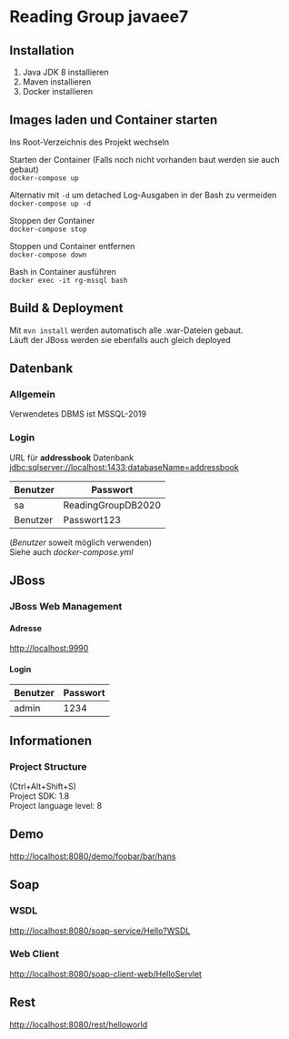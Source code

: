 # Reading Group javaee7

## Installation
1. Java JDK 8 installieren
2. Maven installieren
3. Docker installieren

## Images laden und Container starten
Ins Root-Verzeichnis des Projekt wechseln  
 
 Starten der Container (Falls noch nicht vorhanden baut werden sie auch gebaut)  
`docker-compose up`

Alternativ mit `-d` um detached Log-Ausgaben in der Bash zu vermeiden  
`docker-compose up -d`

Stoppen der Container  
`docker-compose stop`

Stoppen und Container entfernen  
`docker-compose down`

Bash in Container ausführen  
`docker exec -it rg-mssql bash`

## Build & Deployment
Mit `mvn install` werden automatisch alle .war-Dateien gebaut.  
Läuft der JBoss werden sie ebenfalls auch gleich deployed

## Datenbank

### Allgemein
Verwendetes DBMS ist MSSQL-2019

### Login

URL für **addressbook** Datenbank  
<jdbc:sqlserver://localhost:1433;databaseName=addressbook>

Benutzer | Passwort
---------| -------------
sa       | ReadingGroupDB2020  
Benutzer | Passwort123

(*Benutzer* soweit möglich verwenden)  
Siehe auch *docker-compose.yml*

## JBoss

### JBoss Web Management

#### Adresse
<http://localhost:9990>

#### Login
Benutzer | Passwort
---------| -------------
 admin   | 1234

## Informationen

### Project Structure
(Ctrl+Alt+Shift+S)  
Project SDK: 1.8  
Project language level: 8

## Demo
<http://localhost:8080/demo/foobar/bar/hans>

## Soap
### WSDL
<http://localhost:8080/soap-service/Hello?WSDL>

### Web Client
<http://localhost:8080/soap-client-web/HelloServlet>

## Rest
<http://localhost:8080/rest/helloworld>